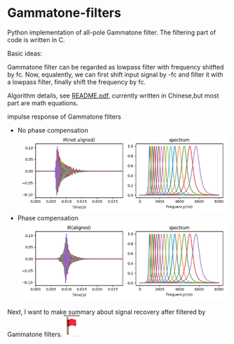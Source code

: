 # Gammatone-filters
Python implementation of all-pole Gammatone filter. 
The filtering part of code is written in C.

Basic ideas:

Gammatone filter can be regarded as lowpass filter with frequency shitfted by fc. Now, equalently, we can first shift input signal by -fc and filter it with a lowpass filter, finally shift the frequency by fc.

Algorithm details, see [README.pdf](README.pdf), currently written in Chinese,but most part are math equations.

impulse response of Gammatone filters
- No phase compensation
![ir_not_aligned](example/ir_not_aligned.png)
- Phase compensation 
![ir_aligned](example/ir_aligned.png)

Next, I want to make summary about signal recovery after filtered by Gammatone filters. ![flag](example/flag.png)
